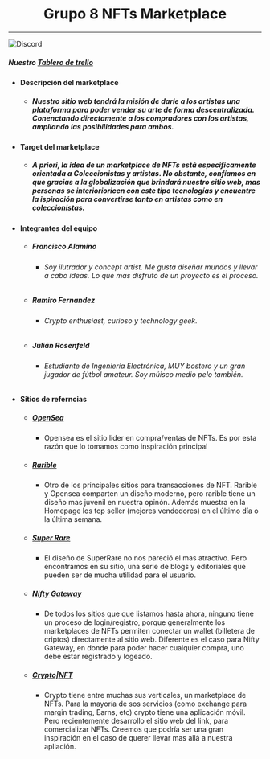 <h1 align="center">Grupo 8 NFTs Marketplace</h1>

----------------------------------

![Discord](https://img.shields.io/discord/847533205200306217?label=G8%20ds%20server%20)

##### Nuestro [Tablero de trello](https://trello.com/b/2HZdnLkq)


- #### Descripción del marketplace
	- ##### Nuestro sitio web tendrá la misión de darle a los artistas una plataforma para poder vender su arte de forma descentralizada. Conenctando directamente a los compradores con los artistas, ampliando las posibilidades para ambos.
- #### Target del marketplace
	- ##### A priori, la idea de un marketplace de NFTs está especificamente orientada a Coleccionistas y artistas. No obstante, confíamos en que gracias a la globalización que brindará nuestro sitio web, mas personas se interiorioricen con este tipo tecnologías y encuentre la ispiración para convertirse tanto en artistas como en coleccionistas. 
- #### Integrantes del equipo
	- ##### Francisco Alamino 
		- ###### Soy ilutrador y concept artist. Me gusta diseñar mundos y llevar a cabo ideas. Lo que mas disfruto de un proyecto es el proceso.
	- ##### Ramiro Fernandez
		- ###### Crypto enthusiast, curioso y technology geek.
	- ##### Julián Rosenfeld 
		- ###### Estudiante de Ingeniería Electrónica, MUY bostero y un gran jugador de fútbol amateur. Soy múisco medio pelo también.
- #### Sitios de referncias
	- ##### [OpenSea](https://opensea.io/)
		- Opensea es el sitio lider en compra/ventas de NFTs. Es por esta razón que lo tomamos como inspiración principal
	- ##### [Rarible](https://rarible.com/)
		- Otro de los principales sitios para transacciones de NFT. Rarible y Opensea comparten un diseño moderno, pero rarible tiene un diseño mas juvenil en nuestra opinón. Además muestra en la Homepage los top seller (mejores vendedores) en el último día o la última semana. 
	- ##### [Super Rare](https://superrare.co/)
		- El diseño de SuperRare no nos pareció el mas atractivo. Pero encontramos en su sitio, una serie de blogs y editoriales que pueden ser de mucha utilidad para el usuario.
	- ##### [Nifty Gateway](https://niftygateway.com/)
		- De todos los sitios que que listamos hasta ahora, ninguno tiene un proceso de login/registro, porque generalmente los marketplaces de NFTs permiten conectar un wallet (billetera de criptos) directamente al sitio web. Diferente es el caso para Nifty Gateway, en donde para poder hacer cualquier compra, uno debe estar registrado y logeado. 
	- ##### [Crypto|NFT](https://crypto.com/nft/marketplace)
		- Crypto tiene entre muchas sus verticales, un marketplace de NFTs. Para la mayoría de sos servicios (como exchange para margin trading, Earns, etc) crypto tiene una aplicación móvil. Pero recientemente desarrollo el sitio web del link, para comercializar NFTs. Creemos que podría ser una gran inspiración en el caso de querer llevar mas allá a nuestra apliación.


